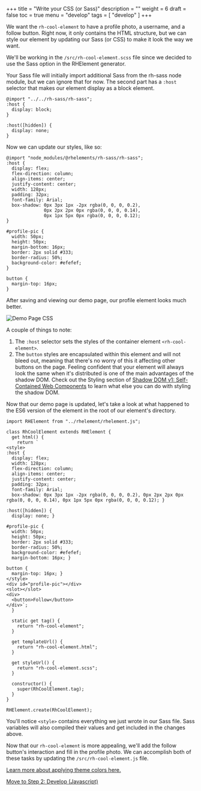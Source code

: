 +++
title = "Write your CSS (or Sass)"
description = ""
weight = 6
draft = false
toc = true
menu = "develop"
tags = [ "develop" ]
+++



We want the `rh-cool-element` to have a profile photo, a username, and a follow button. Right now, it only contains the HTML structure, but we can style our element by updating our Sass (or CSS) to make it look the way we want.

We'll be working in the `/src/rh-cool-element.scss` file since we decided to use the Sass option in the RHElement generator.

Your Sass file will initially import additional Sass from the rh-sass node module, but we can ignore that for now. The second part has a `:host` selector that makes our element display as a block element.

```
@import "../../rh-sass/rh-sass";
:host {
  display: block;
}

:host([hidden]) {
  display: none;
}
```

Now we can update our styles, like so:

```
@import "node_modules/@rhelements/rh-sass/rh-sass";
:host {
  display: flex;
  flex-direction: column;
  align-items: center;
  justify-content: center;
  width: 128px;
  padding: 32px;
  font-family: Arial;
  box-shadow: 0px 3px 1px -2px rgba(0, 0, 0, 0.2),
              0px 2px 2px 0px rgba(0, 0, 0, 0.14),
              0px 1px 5px 0px rgba(0, 0, 0, 0.12);
}

#profile-pic {
  width: 50px;
  height: 50px;
  margin-bottom: 16px;
  border: 2px solid #333;
  border-radius: 50%;
  background-color: #efefef;
}

button {
  margin-top: 16px;
}
```

After saving and viewing our demo page, our profile element looks much better.

![Demo Page CSS](/demo-page-css-step.png)


A couple of things to note: 
1. The `:host` selector sets the styles of the container element `<rh-cool-element>`. 
2. The `button` styles are encapsulated within this element and will not bleed out, meaning that there's no worry of this it affecting other buttons on the page. Feeling confident that your element will always look the same when it's distributed is one of the main advantages of the shadow DOM. Check out the Styling section of [Shadow DOM v1: Self-Contained Web Components](https://developers.google.com/web/fundamentals/web-components/shadowdom#styling) to learn what else you can do with styling the shadow DOM.

Now that our demo page is updated, let's take a look at what happened to the ES6 version of the element in the root of our element's directory.

```
import RHElement from "../rhelement/rhelement.js";

class RhCoolElement extends RHElement {
  get html() {
    return `
<style>
:host {
  display: flex;
  width: 128px;
  flex-direction: column;
  align-items: center;
  justify-content: center;
  padding: 32px;
  font-family: Arial;
  box-shadow: 0px 3px 1px -2px rgba(0, 0, 0, 0.2), 0px 2px 2px 0px rgba(0, 0, 0, 0.14), 0px 1px 5px 0px rgba(0, 0, 0, 0.12); }

:host([hidden]) {
  display: none; }

#profile-pic {
  width: 50px;
  height: 50px;
  border: 2px solid #333;
  border-radius: 50%;
  background-color: #efefef;
  margin-bottom: 16px; }

button {
  margin-top: 16px; }
</style>
<div id="profile-pic"></div>
<slot></slot>
<div>
  <button>Follow</button>
</div>`;
  }

  static get tag() {
    return "rh-cool-element";
  }

  get templateUrl() {
    return "rh-cool-element.html";
  }

  get styleUrl() {
    return "rh-cool-element.scss";
  }

  constructor() {
    super(RhCoolElement.tag);
  }
}

RHElement.create(RhCoolElement);
```

You'll notice ```<style>``` contains everything we just wrote in our Sass file. Sass variables will also compiled their values and get included in the changes above.

Now that our `rh-cool-element` is more appealing, we'll add the follow button's interaction and fill in the profile photo. We can accomplish both of these tasks by updating the `/src/rh-cool-element.js` file.

<a href="/theme/rhe-color">Learn more about applying theme colors here.</a>

[Move to Step 2: Develop (Javascript)](../step-2d)
